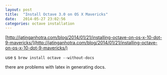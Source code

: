 ```yaml
---
layout: post
title:  "Install Octave 3.0 on OS X Mavericks"
date:   2014-05-27 23:02:56
categories: octave installation
---
```


[http://jatinganhotra.com/blog/2014/01/21/installing-octave-on-os-x-10-dot-9-mavericks/](http://jatinganhotra.com/blog/2014/01/21/installing-octave-on-os-x-10-dot-9-mavericks/)

use `$ brew install octave --without-docs`

there are problems with latex in generating docs.